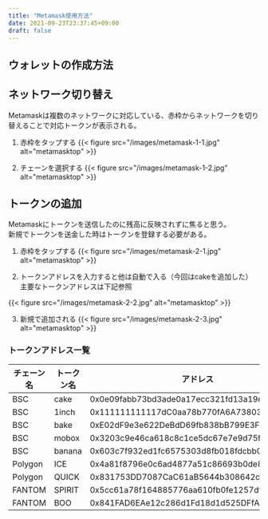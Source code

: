 ```yaml
---
title: "Metamask使用方法"
date: 2021-09-23T23:37:45+09:00
draft: false
---
```


## ウォレットの作成方法

## ネットワーク切り替え
Metamaskは複数のネットワークに対応している、赤枠からネットワークを切り替えることで対応トークンが表示される。  


1. 赤枠をタップする
{{< figure src="/images/metamask-1-1.jpg" alt="metamasktop" >}}

2. チェーンを選択する
{{< figure src="/images/metamask-1-2.jpg" alt="metamasktop" >}}

## トークンの追加
Metamaskにトークンを送信したのに残高に反映されずに焦ると思う。  
新規でトークンを送金した時はトークンを登録する必要がある。  

1. 赤枠をタップする
{{< figure src="/images/metamask-2-1.jpg" alt="metamasktop" >}}

2. トークンアドレスを入力すると他は自動で入る（今回はcakeを追加した）  
主要なトークンアドレスは下記参照

{{< figure src="/images/metamask-2-2.jpg" alt="metamasktop" >}}

3. 新規で追加される
{{< figure src="/images/metamask-2-3.jpg" alt="metamasktop" >}}

### トークンアドレス一覧

チェーン名|トークン名|アドレス
-|-|-
BSC|cake|0x0e09fabb73bd3ade0a17ecc321fd13a19e81ce82
BSC|1inch|0x111111111117dC0aa78b770fA6A738034120C302
BSC|bake|0xE02dF9e3e622DeBdD69fb838bB799E3F168902c5
BSC|mobox|0x3203c9e46ca618c8c1ce5dc67e7e9d75f5da2377
BSC|banana|0x603c7f932ed1fc6575303d8fb018fdcbb0f39a95
Polygon|ICE|0x4a81f8796e0c6ad4877a51c86693b0de8093f2ef
Polygon|QUICK|0x831753DD7087CaC61aB5644b308642cc1c33Dc13
FANTOM|SPIRIT|0x5cc61a78f164885776aa610fb0fe1257df78e59b
FANTOM|BOO|0x841FAD6EAe12c286d1Fd18d1d525DFfA75C7EFFE
